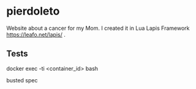 # pierdoleto
Website about a cancer for my Mom. I created it in Lua Lapis Framework https://leafo.net/lapis/ .

## Tests

docker exec -ti <container_id> bash

busted spec
